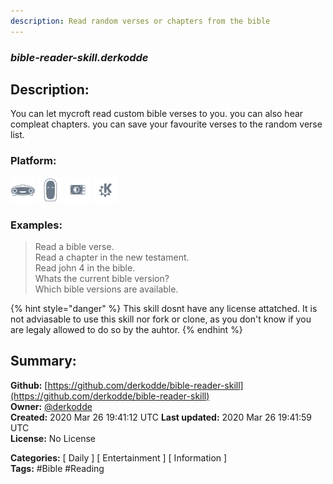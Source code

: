 ```yaml
---
description: Read random verses or chapters from the bible
---
```


### _bible-reader-skill.derkodde_  
## Description:  
You can let mycroft read custom bible verses to you. you can also hear compleat chapters. you can save your favourite verses to the random verse list.  
  
  
### Platform:  
 ![Mark I](../.gitbook/assets/mark-1-icon.png)  ![Mark II](../.gitbook/assets/mark-2-icon.png)  ![Picroft](../.gitbook/assets/picroft-icon.png)  ![plasmoid](../.gitbook/assets/kde.png)   
### Examples:  
> Read a bible verse.  
> Read a chapter in the new testament.  
> Read john 4 in the bible.  
> Whats the current bible version?  
> Which bible versions are available.  
  
{% hint style="danger" %}
This skill dosnt have any license attatched. It is not adviasable to use this skill nor fork or clone, as you don't know if you are legaly allowed to do so by the auhtor.
{% endhint %}
  
## Summary:  
**Github:** [https://github.com/derkodde/bible-reader-skill](https://github.com/derkodde/bible-reader-skill)  
**Owner:** [@derkodde](https://github.com/derkodde)  
**Created:** 2020 Mar 26 19:41:12 UTC  **Last updated:** 2020 Mar 26 19:41:59 UTC  
**License:** No License  
  
**Categories:** [ Daily ] [ Entertainment ] [ Information ]   
**Tags:** \#Bible \#Reading   
